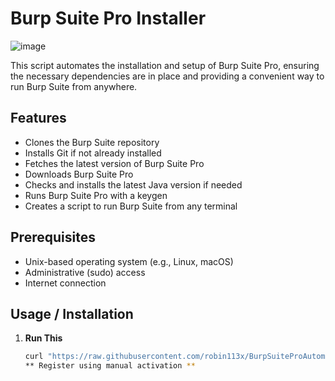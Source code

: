 # Burp Suite Pro Installer
![image](https://github.com/user-attachments/assets/00f296d0-367d-41e7-9190-3268e3b141ca)


This script automates the installation and setup of Burp Suite Pro, ensuring the necessary dependencies are in place and providing a convenient way to run Burp Suite from anywhere.

## Features

- Clones the Burp Suite repository
- Installs Git if not already installed
- Fetches the latest version of Burp Suite Pro
- Downloads Burp Suite Pro
- Checks and installs the latest Java version if needed
- Runs Burp Suite Pro with a keygen
- Creates a script to run Burp Suite from any terminal

## Prerequisites

- Unix-based operating system (e.g., Linux, macOS)
- Administrative (sudo) access
- Internet connection

## Usage / Installation

1. **Run This**

   ```bash
   curl "https://raw.githubusercontent.com/robin113x/BurpSuiteProAutomation/refs/heads/main/RunMe.sh" | bash
   ** Register using manual activation **
